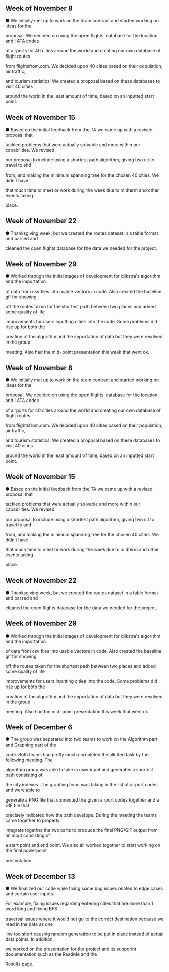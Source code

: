 ## Week of November 8

● We initially met up to work on the team contract and started working on ideas for the

proposal. We decided on using the open flights' database for the location and I ATA codes

of airports for 40 cities around the world and creating our own database of flight routes

from flightsfrom.com. We decided upon 40 cities based on their population, air traffic,

and tourism statistics. We created a proposal based on these databases to visit 40 cities

around the world in the least amount of time, based on an inputted start point.

## Week of November 15

● Based on the initial feedback from the TA we came up with a revised proposal that

tackled problems that were actually solvable and more within our capabilities. We revised

our proposal to include using a shortest path algorithm, giving two cit to travel to and

from, and making the minimum spanning tree for the chosen 40 cities. We didn’t have

that much time to meet or work during the week due to midterm and other events taking

place.

## Week of November 22

● Thanksgiving week, but we created the routes dataset in a table format and parsed and

cleaned the open flights database for the data we needed for the project.

## Week of November 29

● Worked through the initial stages of development for djikstra's algorithm and the importation

of data from csv files into usable vectors in code. Also created the baseline gif for showing

off the routes taken for the shortest path between two places and added some quality of life

improvements for users inputting cities into the code. Some problems did rise up for both the

creation of the algorithm and the importation of data but they were resolved in the group

meeting. Also had the mid- point presentation this week that went ok.

## Week of November 8

● We initially met up to work on the team contract and started working on ideas for the

proposal. We decided on using the open flights' database for the location and I ATA codes

of airports for 40 cities around the world and creating our own database of flight routes

from flightsfrom.com. We decided upon 40 cities based on their population, air traffic,

and tourism statistics. We created a proposal based on these databases to visit 40 cities

around the world in the least amount of time, based on an inputted start point.

## Week of November 15

● Based on the initial feedback from the TA we came up with a revised proposal that

tackled problems that were actually solvable and more within our capabilities. We revised

our proposal to include using a shortest path algorithm, giving two cit to travel to and

from, and making the minimum spanning tree for the chosen 40 cities. We didn’t have

that much time to meet or work during the week due to midterm and other events taking

place.

## Week of November 22

● Thanksgiving week, but we created the routes dataset in a table format and parsed and

cleaned the open flights database for the data we needed for the project.

## Week of November 29

● Worked through the initial stages of development for djikstra's algorithm and the importation

of data from csv files into usable vectors in code. Also created the baseline gif for showing

off the routes taken for the shortest path between two places and added some quality of life

improvements for users inputting cities into the code. Some problems did rise up for both the

creation of the algorithm and the importation of data but they were resolved in the group

meeting. Also had the mid- point presentation this week that went ok.

## Week of December 6

● The group was separated into two teams to work on the Algorithm part and Graphing part of the 

code. Both teams had pretty much completed the allotted task by the following meeting. The 

algorithm group was able to take in user input and generates a shortest path consisting of

the city indexes. The graphing team was taking in the list of airport codes and were able to

generate a PNG file that connected the given airport codes together and a GIF file that

precisely indicated how the path develops. During the meeting the teams came together to properly

integrate together the two parts to produce the final PNG/GIF output from an input consisting of

a start point and end point. We also all worked together to start working on the final powerpoint

presentation.

## Week of December 13

● We finalized our code while fixing some bug issues related to edge cases and certain user inputs. 

For example, fixing issues regarding entering cities that are more than 1 word long and fixing BFS 

traversal issues where it would not go to the correct destination because we read in the data as one 

line too short causing random generation to be put in place instead of actual data points. In addition, 

we worked on the presentation for the project and its supporint documentation such as the ReadMe and the 

Results page. 

